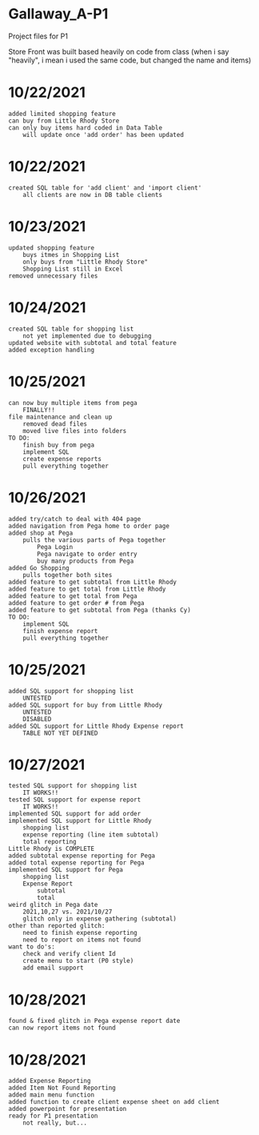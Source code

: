 # Gallaway_A-P1
Project files for P1

Store Front was built based heavily on code from class
(when i say "heavily", i mean i used the same code, but changed the name and items)
 
# 10/22/2021
    added limited shopping feature
    can buy from Little Rhody Store
    can only buy items hard coded in Data Table
        will update once 'add order' has been updated

# 10/22/2021
    created SQL table for 'add client' and 'import client'
        all clients are now in DB table clients

# 10/23/2021
    updated shopping feature
        buys itmes in Shopping List
        only buys from "Little Rhody Store"
        Shopping List still in Excel
    removed unnecessary files

# 10/24/2021
    created SQL table for shopping list
        not yet implemented due to debugging
    updated website with subtotal and total feature
    added exception handling

# 10/25/2021
    can now buy multiple items from pega
        FINALLY!!
    file maintenance and clean up
        removed dead files
        moved live files into folders
    TO DO:
        finish buy from pega
        implement SQL
        create expense reports
        pull everything together

# 10/26/2021
    added try/catch to deal with 404 page
    added navigation from Pega home to order page
    added shop at Pega
        pulls the various parts of Pega together
            Pega Login
            Pega navigate to order entry
            buy many products from Pega
    added Go Shopping
        pulls together both sites
    added feature to get subtotal from Little Rhody
    added feature to get total from Little Rhody
    added feature to get total from Pega
    added feature to get order # from Pega
    added feature to get subtotal from Pega (thanks Cy)
    TO DO:
        implement SQL
        finish expense report
        pull everything together

# 10/25/2021
    added SQL support for shopping list
        UNTESTED
    added SQL support for buy from Little Rhody
        UNTESTED
        DISABLED
    added SQL support for Little Rhody Expense report
        TABLE NOT YET DEFINED

# 10/27/2021
    tested SQL support for shopping list
        IT WORKS!!
    tested SQL support for expense report
        IT WORKS!!
    implemented SQL support for add order
    implemented SQL support for Little Rhody
        shopping list
        expense reporting (line item subtotal)
        total reporting
    Little Rhody is COMPLETE
    added subtotal expense reporting for Pega
    added total expense reporting for Pega
    implemented SQL support for Pega
        shopping list
        Expense Report
            subtotal
            total
    weird glitch in Pega date
        2021,10,27 vs. 2021/10/27
        glitch only in expense gathering (subtotal)
    other than reported glitch:
        need to finish expense reporting
        need to report on items not found
    want to do's:
        check and verify client Id
        create menu to start (P0 style)
        add email support

# 10/28/2021
    found & fixed glitch in Pega expense report date
    can now report items not found

# 10/28/2021
    added Expense Reporting
    added Item Not Found Reporting
    added main menu function
    added function to create client expense sheet on add client
    added powerpoint for presentation
    ready for P1 presentation
        not really, but...
    
    


    




